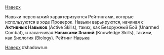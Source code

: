 [Наверх](Shadowrun%203rd%20Ed.md)

Навыки персонажий характеризуются Рейтингами, которые используются в ходе Проверок. Навыки варьируются, начиная с **Активных Навыков** (Active Skills), таких, как Безоружный Бой (Unarmed Combat), и заканчивая **Навыками Знаний** (Knowledge Skills), такими, как Биология (Biology). Рейтинг Навыка 

[Наверх](Shadowrun%203rd%20Ed.md)
#shadowrun